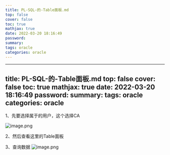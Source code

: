 ```yaml
---
title: PL-SQL-的-Table面板.md
top: false
cover: false
toc: true
mathjax: true
date: 2022-03-20 18:16:49
password:
summary:
tags: oracle
categories: oracle
---
```

---
title: PL-SQL-的-Table面板.md
top: false
cover: false
toc: true
mathjax: true
date: 2022-03-20 18:16:49
password:
summary:
tags: oracle
categories: oracle
---
1、先要选择属于的用户，这个选择CA

![image.png](https://upload-images.jianshu.io/upload_images/13965490-8ebde4ca5b61e91e.png?imageMogr2/auto-orient/strip%7CimageView2/2/w/1240)

2、然后查看这里的Table面板


3、查询数据
![image.png](https://upload-images.jianshu.io/upload_images/13965490-fa7eccd85ce5688c.png?imageMogr2/auto-orient/strip%7CimageView2/2/w/1240)


